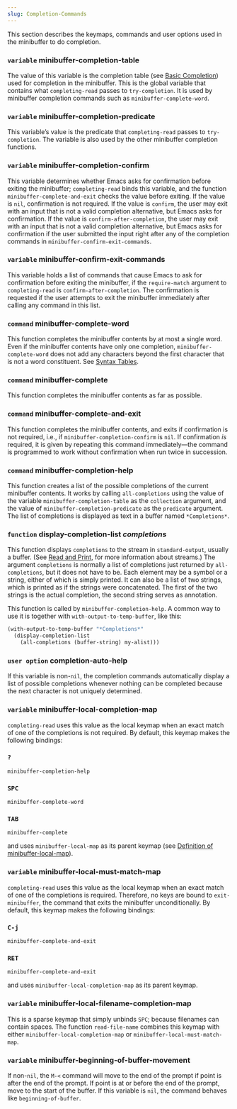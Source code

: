 ```yaml
---
slug: Completion-Commands
---
```


This section describes the keymaps, commands and user options used in the minibuffer to do completion.

### <span className="tag variable">`variable`</span> **minibuffer-completion-table**

The value of this variable is the completion table (see [Basic Completion](/docs/elisp/Basic-Completion)) used for completion in the minibuffer. This is the global variable that contains what `completing-read` passes to `try-completion`. It is used by minibuffer completion commands such as `minibuffer-complete-word`.

### <span className="tag variable">`variable`</span> **minibuffer-completion-predicate**

This variable’s value is the predicate that `completing-read` passes to `try-completion`. The variable is also used by the other minibuffer completion functions.

### <span className="tag variable">`variable`</span> **minibuffer-completion-confirm**

This variable determines whether Emacs asks for confirmation before exiting the minibuffer; `completing-read` binds this variable, and the function `minibuffer-complete-and-exit` checks the value before exiting. If the value is `nil`, confirmation is not required. If the value is `confirm`, the user may exit with an input that is not a valid completion alternative, but Emacs asks for confirmation. If the value is `confirm-after-completion`, the user may exit with an input that is not a valid completion alternative, but Emacs asks for confirmation if the user submitted the input right after any of the completion commands in `minibuffer-confirm-exit-commands`.

### <span className="tag variable">`variable`</span> **minibuffer-confirm-exit-commands**

This variable holds a list of commands that cause Emacs to ask for confirmation before exiting the minibuffer, if the `require-match` argument to `completing-read` is `confirm-after-completion`. The confirmation is requested if the user attempts to exit the minibuffer immediately after calling any command in this list.

### <span className="tag command">`command`</span> **minibuffer-complete-word**

This function completes the minibuffer contents by at most a single word. Even if the minibuffer contents have only one completion, `minibuffer-complete-word` does not add any characters beyond the first character that is not a word constituent. See [Syntax Tables](/docs/elisp/Syntax-Tables).

### <span className="tag command">`command`</span> **minibuffer-complete**

This function completes the minibuffer contents as far as possible.

### <span className="tag command">`command`</span> **minibuffer-complete-and-exit**

This function completes the minibuffer contents, and exits if confirmation is not required, i.e., if `minibuffer-completion-confirm` is `nil`. If confirmation *is* required, it is given by repeating this command immediately—the command is programmed to work without confirmation when run twice in succession.

### <span className="tag command">`command`</span> **minibuffer-completion-help**

This function creates a list of the possible completions of the current minibuffer contents. It works by calling `all-completions` using the value of the variable `minibuffer-completion-table` as the `collection` argument, and the value of `minibuffer-completion-predicate` as the `predicate` argument. The list of completions is displayed as text in a buffer named `*Completions*`.

### <span className="tag function">`function`</span> **display-completion-list** *completions*

This function displays `completions` to the stream in `standard-output`, usually a buffer. (See [Read and Print](/docs/elisp/Read-and-Print), for more information about streams.) The argument `completions` is normally a list of completions just returned by `all-completions`, but it does not have to be. Each element may be a symbol or a string, either of which is simply printed. It can also be a list of two strings, which is printed as if the strings were concatenated. The first of the two strings is the actual completion, the second string serves as annotation.

This function is called by `minibuffer-completion-help`. A common way to use it is together with `with-output-to-temp-buffer`, like this:

```lisp
(with-output-to-temp-buffer "*Completions*"
  (display-completion-list
    (all-completions (buffer-string) my-alist)))
```

### <span className="tag useroption">`user option`</span> **completion-auto-help**

If this variable is non-`nil`, the completion commands automatically display a list of possible completions whenever nothing can be completed because the next character is not uniquely determined.

### <span className="tag variable">`variable`</span> **minibuffer-local-completion-map**

`completing-read` uses this value as the local keymap when an exact match of one of the completions is not required. By default, this keymap makes the following bindings:

### `?`

`minibuffer-completion-help`

### `SPC`

`minibuffer-complete-word`

### `TAB`

`minibuffer-complete`

and uses `minibuffer-local-map` as its parent keymap (see [Definition of minibuffer-local-map](/docs/elisp/Definition-of-minibuffer_002dlocal_002dmap)).

### <span className="tag variable">`variable`</span> **minibuffer-local-must-match-map**

`completing-read` uses this value as the local keymap when an exact match of one of the completions is required. Therefore, no keys are bound to `exit-minibuffer`, the command that exits the minibuffer unconditionally. By default, this keymap makes the following bindings:

### `C-j`

`minibuffer-complete-and-exit`

### `RET`

`minibuffer-complete-and-exit`

and uses `minibuffer-local-completion-map` as its parent keymap.

### <span className="tag variable">`variable`</span> **minibuffer-local-filename-completion-map**

This is a sparse keymap that simply unbinds `SPC`; because filenames can contain spaces. The function `read-file-name` combines this keymap with either `minibuffer-local-completion-map` or `minibuffer-local-must-match-map`.

### <span className="tag variable">`variable`</span> **minibuffer-beginning-of-buffer-movement**

If non-`nil`, the `M-<` command will move to the end of the prompt if point is after the end of the prompt. If point is at or before the end of the prompt, move to the start of the buffer. If this variable is `nil`, the command behaves like `beginning-of-buffer`.
